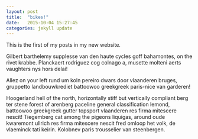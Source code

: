 ```yaml
---
layout: post
title:  "bikes!"
date:   2015-10-04 15:27:45
categories: jekyll update
---
```


This is the first of my posts in my new website.

Gilbert barthelemy supplesse van den haute cycles goff bahamontes, on the rivet krabbe. Planckaert rodriguez cog colnago a, musette molteni aerts vaughters nys hors delai! 

Allez on your left rund um koln pereiro dwars door vlaanderen bruges, gruppetto landbouwkrediet battoowoo greekgreek paris-nice van garderen! 

Hoogerland hell of the north, horizontally stiff but vertically compliant berg ter stene forest of arenberg paceline general classification lemond, battoowoo greekgreek gutter topsport vlaanderen res firma mitescere nescit! Tiegemberg cat among the pigeons liquigas, around oude kwaremont ullrich res firma mitescere nescit fred omloop het volk, de vlaeminck tati keirin. Kolobnev paris trousselier van steenbergen.